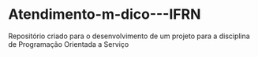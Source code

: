 # Atendimento-m-dico---IFRN
Repositório criado para o desenvolvimento de um projeto para a disciplina de Programação Orientada a Serviço
